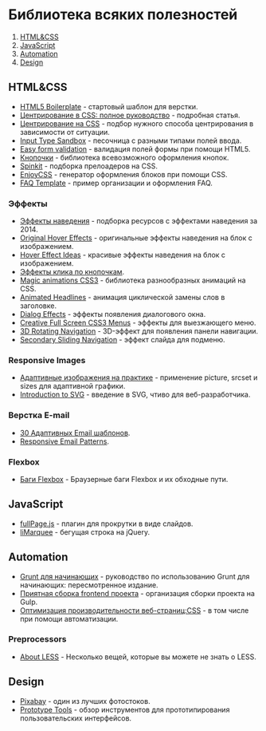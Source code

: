 # Библиотека всяких полезностей

1. [HTML&CSS](#htmlcss)
2. [JavaScript](#javascript)
3. [Automation](#automation)
4. [Design](#design)

## HTML&CSS

* [HTML5 Boilerplate](https://html5boilerplate.com) - стартовый шаблон для верстки.
* [Центрирование в CSS: полное руководство](http://frontender.info/centering-css-complete-guide/) - подробная статья.
* [Центрирование на CSS](http://howtocenterincss.com) - подбор нужного способа центрирования в зависимости от ситуации.
* [Input Type Sandbox](http://inputtypes.com/) - песочница с разными типами полей ввода.
* [Easy form validation](http://demo.tutorialzine.com/2014/12/quick-tip-easy-form-validation-with-html5/index.html) - валидация полей формы при помощи HTML5.
* [Кнопочки](http://unicorn-ui.com/buttons/) - библиотека всевозможного оформления кнопок.
* [Spinkit](http://tobiasahlin.com/spinkit/) - подборка прелоадеров на CSS.
* [EnjoyCSS](http://enjoycss.com) - генератор оформления блоков при помощи CSS.
* [FAQ Template](https://codyhouse.co/demo/faq-template/index.html) - пример организации и оформления FAQ.


### Эффекты

* [Эффекты наведения](http://tympanus.net/codrops2014/) - подборка ресурсов с эффектами наведения за 2014.
* [Original Hover Effects](http://tympanus.net/Tutorials/OriginalHoverEffects/index.html) - оригинальные эффекты наведения на блок с изображением.
* [Hover Effect Ideas](http://tympanus.net/Development/HoverEffectIdeas/index.html) - красивые эффекты наведения на блок с изображением.
* [Эффекты клика по кнопочкам](http://tympanus.net/Development/ClickEffects/).
* [Magic animations CSS3](http://www.minimamente.com/example/magic_animations/) - библиотека разнообразных анимаций на CSS.
* [Animated Headlines](https://codyhouse.co/demo/animated-headlines/) - анимация циклической замены слов в заголовке.
* [Dialog Effects](http://tympanus.net/Development/DialogEffects/annie.html) - эффекты появления диалогового окна.
* [Creative Full Screen CSS3 Menus](https://scotch.io/demos/body-class-menus-reveal-left) - эффекты для выезжающего меню.
* [3D Rotating Navigation](https://codyhouse.co/demo/3d-rotating-navigation/index.html) - 3D-эффект для появления панели навигации.
* [Secondary Sliding Navigation](https://codyhouse.co/demo/secondary-sliding-navigation/index.html) - эффект слайда для подменю.

### Responsive Images

* [Адаптивные изображения на практике](http://alistapart.com/article/responsive-images-in-practice) - применение picture, srcset и sizes для адаптивной графики.
* [Introduction to SVG](http://thenewcode.com/970/Web-Developer-Reading-List-Introduction-to-SVG) - введение в SVG, чтиво для веб-разработчика.


### Верстка E-mail

* [30 Адаптивных Email шаблонов](http://speckyboy.com/2014/07/10/free-responsive-email-templates/).
* [Responsive Email Patterns](http://responsiveemailpatterns.com/).

### Flexbox

* [Баги Flexbox](http://css-live.ru/articles/brauzernye-bagi-flexbox.html) - Браузерные баги Flexbox и их обходные пути.

## JavaScript

* [fullPage.js](http://alvarotrigo.com/fullPage/#firstPage) - плагин для прокрутки в виде слайдов.
* [liMarquee](http://masscode.ru/index.php/k2/item/44-limarquee) - бегущая строка на jQuery.

## Automation

* [Grunt для начинающих](http://frontender.info/a-beginners-guide-to-grunt-redux/) - руководство по использованию Grunt для начинающих: пересмотренное издание.
* [Приятная сборка frontend проекта](http://habrahabr.ru/post/250569/) - организация сборки проекта на Gulp.
* [Оптимизация производительности веб-страниц:CSS](http://forwebdev.ru/css/optimiziruem-proizvoditelnost-veb-stranicy-css/) - в том числе при помощи автоматизации.

### Preprocessors

* [About LESS](http://webdesign.tutsplus.com/tutorials/a-few-things-you-might-not-know-about-less--cms-22527) - Несколько вещей, которые вы можете не знать о LESS.

## Design

* [Pixabay](https://pixabay.com/ru/) - один из лучших фотостоков.
* [Prototype Tools](https://xakep.ru/2014/09/09/prototype-tools/) - обзор инструментов для прототипирования пользовательских интерфейсов.

